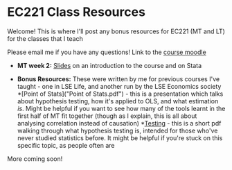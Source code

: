 # EC221 Class Resources

Welcome! This is where I'll post any bonus resources for EC221 (MT and LT) for the classes that I teach

Please email me if you have any questions!
Link to the [course moodle](https://moodle.lse.ac.uk/course/view.php?id=4816)

* **MT week 2:** [Slides](MT2.pdf) on an introduction to the course and on Stata

* **Bonus Resources:** These were written by me for previous courses I've taught - one in LSE Life, and another run by the LSE Economics society
	*[Point of Stats]("Point of Stats.pdf") - this is a presentation which talks about hypothesis testing, how it's applied to OLS, and what estimation _is_. Might be helpful if you want to see how many of the tools learnt in the first half of MT fit together (though as I explain, this is all about analysing correlation instead of causation)
	*[Testing](q4q.pdf) - this is a short pdf walking through what hypothesis testing is, intended for those who've never studied statistics before. It might be helpful if you're stuck on this specific topic, as people often are

More coming soon!